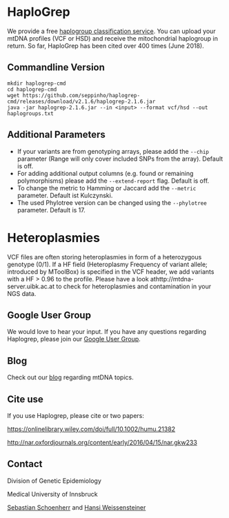 # HaploGrep

We provide a free [haplogroup classification service](https://haplogrep.uibk.ac.at/). You can upload your mtDNA profiles (VCF or HSD) and receive the mitochondrial haplogroup in return. So far, HaploGrep has been cited over 400 times (June 2018). 

## Commandline Version
    mkdir haplogrep-cmd
    cd haplogrep-cmd
    wget https://github.com/seppinho/haplogrep-cmd/releases/download/v2.1.6/haplogrep-2.1.6.jar
    java -jar haplogrep-2.1.6.jar --in <input> --format vcf/hsd --out haplogroups.txt
   
## Additional Parameters      
* If your variants are from genotyping arrays, please addd the `--chip` parameter (Range will only cover included SNPs from the array). Default is off.
* For adding additional output columns (e.g. found or remaining polymorphisms) please add the `--extend-report` flag. Default is off.
* To change the metric to Hamming or Jaccard add the `--metric` parameter. Default ist Kulczynski.
* The used Phylotree version can be changed using the `--phylotree` parameter. Default is 17.

# Heteroplasmies
VCF files are often storing heteroplasmies in form of a heterozygous genotype (0/1). If a HF field (Heteroplasmy Frequency of variant allele; introduced by MToolBox) is specified in the VCF header, we add variants with a HF > 0.96 to the profile. Please have a look athttp://mtdna-server.uibk.ac.at to check for heteroplasmies and contamination in your NGS data.   

## Google User Group
We would love to hear your input. If you have any questions regarding Haplogrep, please join our [Google User Group](https://groups.google.com/forum/#!forum/haplogrep).

## Blog
Check out our [blog](http://haplogrep.uibk.ac.at/blog/) regarding mtDNA topics.

   
## Cite use
If you use Haplogrep, please cite or two papers:

https://onlinelibrary.wiley.com/doi/full/10.1002/humu.21382

http://nar.oxfordjournals.org/content/early/2016/04/15/nar.gkw233

## Contact
Division of Genetic Epidemiology

Medical University of Innsbruck 

[Sebastian Schoenherr](mailto:sebastian.schoenherr@i-med.ac.at) and [Hansi Weissensteiner](mailto:hansi.weissensteiner@i-med.ac.at) 
